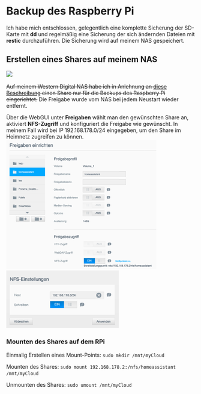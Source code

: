 # Backup des Raspberry Pi

Ich habe mich entschlossen, gelegentlich eine komplette Sicherung der SD-Karte mit **dd** und regelmäßig eine Sicherung der sich ändernden Dateien mit **restic** durchzuführen. Die Sicherung wird auf meinem NAS gespeichert.  

## Erstellen eines Shares auf meinem NAS

<img src="https://static.slickdealscdn.com/attachment/1/3/0/7/2/4/5/5/6810047.attach" width="150">  

~~Auf meinem Western Digital NAS habe ich in Anlehnung an [diese Beschreibung](https://trendblog.net/how-to-mount-your-media-server-or-nas-drive-to-a-raspberry-pi/) einen Share nur für die Backups des Raspberry Pi eingerichtet.~~ Die Freigabe wurde vom NAS bei jedem Neustart wieder entfernt.

Über die WebGUI unter **Freigaben** wählt man den gewünschten Share an, aktiviert **NFS-Zugriff** und konfiguriert die Freigabe wie gewünscht. In meinem Fall wird bei IP 192.168.178.0/24 eingegeben, um den Share im Heimnetz zugreifen zu können.  
<img src="images/backup-wd-share.png" width="400"><img src="images/backup-wd-share-settings.png" width="300">

### Mounten des Shares auf dem RPi

Einmalig Erstellen eines Mount-Points: `sudo mkdir /mnt/myCloud`

Mounten des Shares: `sudo mount 192.168.178.2:/nfs/homeassistant /mnt/myCloud`

Unmounten des Shares: `sudo umount /mnt/myCloud`
